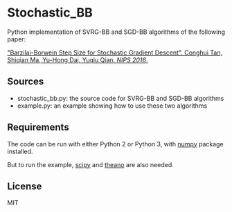 # Stochastic_BB
Python implementation of SVRG-BB and SGD-BB algorithms of the following paper:

["Barzilai-Borwein Step Size for Stochastic Gradient Descent". Conghui Tan, Shiqian Ma, Yu-Hong Dai, Yuqiu Qian. _NIPS 2016_.](http://papers.nips.cc/paper/6286-barzilai-borwein-step-size-for-stochastic-gradient-descent)


## Sources

- stochastic_bb.py: the source code for SVRG-BB and SGD-BB algorithms
- example.py: an example showing how to use these two algorithms


## Requirements

The code can be run with either Python 2 or Python 3, with [numpy](http://www.numpy.org/) package installed.

But to run the example, [scipy](https://www.scipy.org/) and [theano](http://deeplearning.net/software/theano/) are also needed.

## License

MIT
